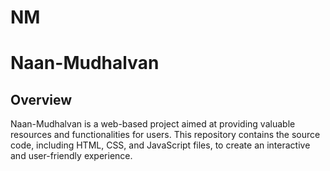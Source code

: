 # NM

# Naan-Mudhalvan

## Overview
Naan-Mudhalvan is a web-based project aimed at providing valuable resources and functionalities for users. This repository contains the source code, including HTML, CSS, and JavaScript files, to create an interactive and user-friendly experience.
